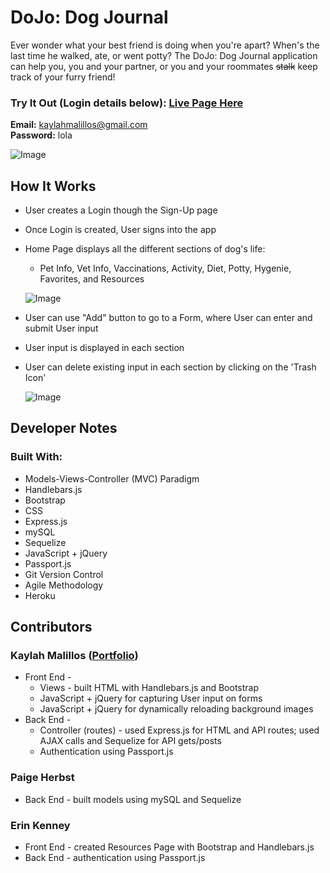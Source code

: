 # DoJo: Dog Journal

Ever wonder what your best friend is doing when you're apart? When's the last time he walked, ate, or went potty? The DoJo: Dog Journal application can help you, you and your partner, or you and your roommates ~~stalk~~ keep track of your furry friend!

### Try It Out (Login details below): [Live Page Here](https://kmalillos-dogjournal.herokuapp.com/)


**Email:** kaylahmalillos@gmail.com <br>
**Password:** lola 

![Image](https://github.com/kmalillos/dog-journal/blob/master/read-me/login-page.JPG)

## How It Works

* User creates a Login though the Sign-Up page
* Once Login is created, User signs into the app
* Home Page displays all the different sections of dog's life:
    * Pet Info, Vet Info, Vaccinations, Activity, Diet, Potty, Hygenie, Favorites, and Resources

    ![Image](https://github.com/kmalillos/dog-journal/blob/master/read-me/home-page.JPG)

* User can use "Add" button to go to a Form, where User can enter and submit User input
* User input is displayed in each section
* User can delete existing input in each section by clicking on the 'Trash Icon'

    ![Image](https://github.com/kmalillos/dog-journal/blob/master/read-me/section-page.JPG)

<!-- **Sample Demo:** [Link]() -->

## Developer Notes

### Built With:
* Models-Views-Controller (MVC) Paradigm
* Handlebars.js
* Bootstrap
* CSS
* Express.js
* mySQL
* Sequelize
* JavaScript + jQuery
* Passport.js
* Git Version Control
* Agile Methodology
* Heroku

<!-- ### Models-Views-Controller (MVC) Paradigm

### Handlebars.js

### Bootstrap

### CSS

### Express.js

###  mySQL

###  Sequelize

###  JavaScript + jQuery

###  Passport.js -->

## Contributors

### Kaylah Malillos ([Portfolio](https://kmalillos.github.io/))
* Front End -
    * Views - built HTML with Handlebars.js and Bootstrap
    * JavaScript + jQuery for capturing User input on forms
    * JavaScript + jQuery for dynamically reloading background images
* Back End -
    * Controller (routes) - used Express.js for HTML and API routes; used AJAX calls and Sequelize for API gets/posts
    * Authentication using Passport.js


### Paige Herbst
* Back End - built models using mySQL and Sequelize

### Erin Kenney
* Front End - created Resources Page with Bootstrap and Handlebars.js
* Back End - authentication using Passport.js
